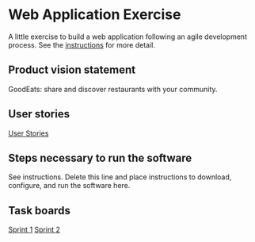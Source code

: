 # Web Application Exercise

A little exercise to build a web application following an agile development process. See the [instructions](instructions.md) for more detail.

## Product vision statement

GoodEats: share and discover restaurants with your community.

## User stories

[User Stories](https://github.com/software-students-fall2024/2-web-app-jeh/issues)

## Steps necessary to run the software

See instructions. Delete this line and place instructions to download, configure, and run the software here.

## Task boards

[Sprint 1](https://github.com/orgs/software-students-fall2024/projects/13)
[Sprint 2](https://github.com/orgs/software-students-fall2024/projects/23/views/1)
